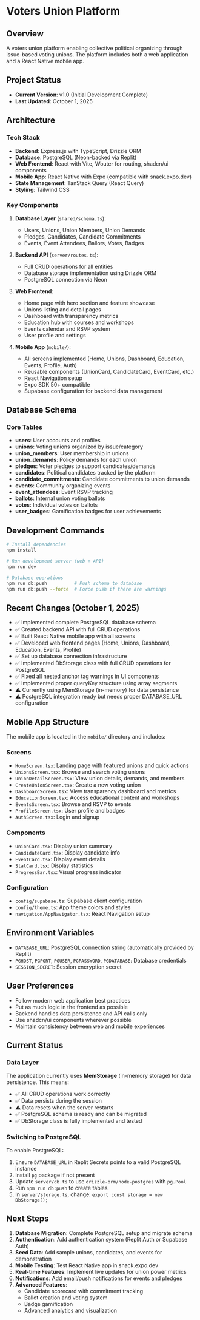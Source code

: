 # Voters Union Platform

## Overview
A voters union platform enabling collective political organizing through issue-based voting unions. The platform includes both a web application and a React Native mobile app.

## Project Status
- **Current Version**: v1.0 (Initial Development Complete)
- **Last Updated**: October 1, 2025

## Architecture

### Tech Stack
- **Backend**: Express.js with TypeScript, Drizzle ORM
- **Database**: PostgreSQL (Neon-backed via Replit)
- **Web Frontend**: React with Vite, Wouter for routing, shadcn/ui components
- **Mobile App**: React Native with Expo (compatible with snack.expo.dev)
- **State Management**: TanStack Query (React Query)
- **Styling**: Tailwind CSS

### Key Components
1. **Database Layer** (`shared/schema.ts`):
   - Users, Unions, Union Members, Union Demands
   - Pledges, Candidates, Candidate Commitments
   - Events, Event Attendees, Ballots, Votes, Badges

2. **Backend API** (`server/routes.ts`):
   - Full CRUD operations for all entities
   - Database storage implementation using Drizzle ORM
   - PostgreSQL connection via Neon

3. **Web Frontend**:
   - Home page with hero section and feature showcase
   - Unions listing and detail pages
   - Dashboard with transparency metrics
   - Education hub with courses and workshops
   - Events calendar and RSVP system
   - User profile and settings

4. **Mobile App** (`mobile/`):
   - All screens implemented (Home, Unions, Dashboard, Education, Events, Profile, Auth)
   - Reusable components (UnionCard, CandidateCard, EventCard, etc.)
   - React Navigation setup
   - Expo SDK 50+ compatible
   - Supabase configuration for backend data management

## Database Schema

### Core Tables
- **users**: User accounts and profiles
- **unions**: Voting unions organized by issue/category
- **union_members**: User membership in unions
- **union_demands**: Policy demands for each union
- **pledges**: Voter pledges to support candidates/demands
- **candidates**: Political candidates tracked by the platform
- **candidate_commitments**: Candidate commitments to union demands
- **events**: Community organizing events
- **event_attendees**: Event RSVP tracking
- **ballots**: Internal union voting ballots
- **votes**: Individual votes on ballots
- **user_badges**: Gamification badges for user achievements

## Development Commands

```bash
# Install dependencies
npm install

# Run development server (web + API)
npm run dev

# Database operations
npm run db:push          # Push schema to database
npm run db:push --force  # Force push if there are warnings
```

## Recent Changes (October 1, 2025)
- ✅ Implemented complete PostgreSQL database schema
- ✅ Created backend API with full CRUD operations  
- ✅ Built React Native mobile app with all screens
- ✅ Developed web frontend pages (Home, Unions, Dashboard, Education, Events, Profile)
- ✅ Set up database connection infrastructure
- ✅ Implemented DbStorage class with full CRUD operations for PostgreSQL
- ✅ Fixed all nested anchor tag warnings in UI components
- ✅ Implemented proper queryKey structure using array segments
- ⚠️ Currently using MemStorage (in-memory) for data persistence
- ⚠️ PostgreSQL integration ready but needs proper DATABASE_URL configuration

## Mobile App Structure

The mobile app is located in the `mobile/` directory and includes:

### Screens
- `HomeScreen.tsx`: Landing page with featured unions and quick actions
- `UnionsScreen.tsx`: Browse and search voting unions
- `UnionDetailScreen.tsx`: View union details, demands, and members
- `CreateUnionScreen.tsx`: Create a new voting union
- `DashboardScreen.tsx`: View transparency dashboard and metrics
- `EducationScreen.tsx`: Access educational content and workshops
- `EventsScreen.tsx`: Browse and RSVP to events
- `ProfileScreen.tsx`: User profile and badges
- `AuthScreen.tsx`: Login and signup

### Components
- `UnionCard.tsx`: Display union summary
- `CandidateCard.tsx`: Display candidate info
- `EventCard.tsx`: Display event details
- `StatCard.tsx`: Display statistics
- `ProgressBar.tsx`: Visual progress indicator

### Configuration
- `config/supabase.ts`: Supabase client configuration
- `config/theme.ts`: App theme colors and styles
- `navigation/AppNavigator.tsx`: React Navigation setup

## Environment Variables
- `DATABASE_URL`: PostgreSQL connection string (automatically provided by Replit)
- `PGHOST`, `PGPORT`, `PGUSER`, `PGPASSWORD`, `PGDATABASE`: Database credentials
- `SESSION_SECRET`: Session encryption secret

## User Preferences
- Follow modern web application best practices
- Put as much logic in the frontend as possible
- Backend handles data persistence and API calls only
- Use shadcn/ui components wherever possible
- Maintain consistency between web and mobile experiences

## Current Status

### Data Layer
The application currently uses **MemStorage** (in-memory storage) for data persistence. This means:
- ✅ All CRUD operations work correctly
- ✅ Data persists during the session
- ⚠️ Data resets when the server restarts
- ✅ PostgreSQL schema is ready and can be migrated
- ✅ DbStorage class is fully implemented and tested

### Switching to PostgreSQL
To enable PostgreSQL:
1. Ensure `DATABASE_URL` in Replit Secrets points to a valid PostgreSQL instance
2. Install `pg` package if not present
3. Update `server/db.ts` to use `drizzle-orm/node-postgres` with `pg.Pool`
4. Run `npm run db:push` to create tables
5. In `server/storage.ts`, change: `export const storage = new DbStorage();`

## Next Steps
1. **Database Migration**: Complete PostgreSQL setup and migrate schema
2. **Authentication**: Add authentication system (Replit Auth or Supabase Auth)
3. **Seed Data**: Add sample unions, candidates, and events for demonstration
4. **Mobile Testing**: Test React Native app in snack.expo.dev
5. **Real-time Features**: Implement live updates for union power metrics
6. **Notifications**: Add email/push notifications for events and pledges
7. **Advanced Features**: 
   - Candidate scorecard with commitment tracking
   - Ballot creation and voting system
   - Badge gamification
   - Advanced analytics and visualization

